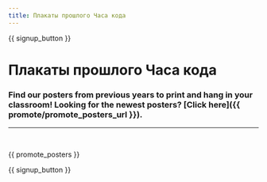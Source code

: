 ```yaml
---
title: Плакаты прошлого Часа кода
---
```


{{ signup_button }}

# Плакаты прошлого Часа кода

### Find our posters from previous years to print and hang in your classroom! Looking for the newest posters? [Click here]({{ promote/promote_posters_url }}).

* * *

<br />

{{ promote_posters }}

{{ signup_button }}